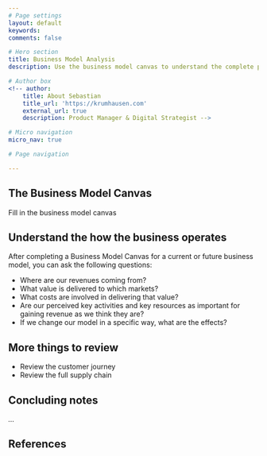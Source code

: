 ```yaml
---
# Page settings
layout: default
keywords:
comments: false

# Hero section
title: Business Model Analysis
description: Use the business model canvas to understand the complete picture of the business.

# Author box
<!-- author:
    title: About Sebastian
    title_url: 'https://krumhausen.com'
    external_url: true
    description: Product Manager & Digital Strategist -->

# Micro navigation
micro_nav: true

# Page navigation

---
```

## The Business Model Canvas
Fill in the business model canvas

## Understand the how the business operates
After completing a Business Model Canvas for a current or future business model, you can ask the following questions:
- Where are our revenues coming from?
- What value is delivered to which markets?
- What costs are involved in delivering that value?
- Are our perceived key activities and key resources as important for gaining revenue as we think they are?
- If we change our model in a specific way, what are the effects?

## More things to review
- Review the customer journey
- Review the full supply chain

## Concluding notes
*…*

## References
